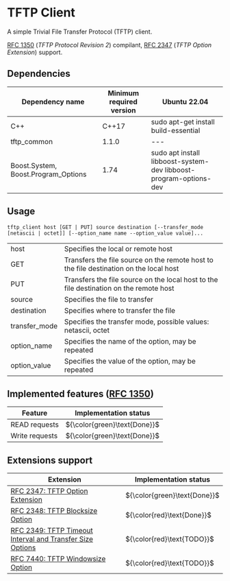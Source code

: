 # TFTP Client

A simple Trivial File Transfer Protocol (TFTP) client.

[RFC 1350](https://datatracker.ietf.org/doc/html/rfc1350) (*TFTP Protocol Revision 2*) compilant, [RFC 2347](https://datatracker.ietf.org/doc/html/rfc2347) (*TFTP Option Extension*) support.

## Dependencies

| Dependency name         | Minimum required version | Ubuntu 22.04                         |
|-------------------------|--------------------------|--------------------------------------|
| C++                     | C++17                    | sudo apt-get install build-essential |
| tftp_common             | 1.1.0                    | ---                                  |
| Boost.System, Boost.Program_Options | 1.74         | sudo apt install libboost-system-dev libboost-program-options-dev |

## Usage

```
tftp_client host [GET | PUT] source destination [--transfer_mode [netascii | octet]] [--option_name name --option_value value]...
```

| | |
| ----------- | ------------------------------------------------------------------------------ |
| host | Specifies the local or remote host |
| GET | Transfers the file source on the remote host to the file destination on the local host |
| PUT | Transfers the file source on the local host to the file destination on the remote host |
| source | Specifies the file to transfer |
| destination | Specifies where to transfer the file |
| transfer_mode | Specifies the transfer mode, possible values: netascii, octet |
| option_name | Specifies the name of the option, may be repeated |
| option_value | Specifies the value of the option, may be repeated |

## Implemented features ([RFC 1350](https://datatracker.ietf.org/doc/html/rfc1350))

| Feature | Implementation status |
| ----------- | ----------------- |
| READ requests | ${\color{green}\text{Done}}$ |
| Write requests | ${\color{green}\text{Done}}$ |

## Extensions support

| Extension | Implementation status |
| ----------- | ----------------- |
| [RFC 2347: TFTP Option Extension](https://datatracker.ietf.org/doc/html/rfc2347) | ${\color{green}\text{Done}}$ |
| [RFC 2348: TFTP Blocksize Option](https://datatracker.ietf.org/doc/html/rfc2348) | ${\color{red}\text{Done}}$ |
| [RFC 2349: TFTP Timeout Interval and Transfer Size Options](https://datatracker.ietf.org/doc/html/rfc2349) | ${\color{red}\text{TODO}}$ |
| [RFC 7440: TFTP Windowsize Option](https://datatracker.ietf.org/doc/html/rfc7440) | ${\color{red}\text{TODO}}$ |
